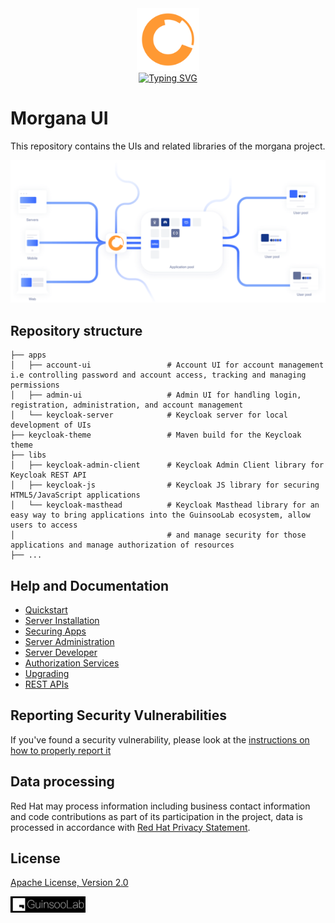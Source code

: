 <div align="center">
  <img src="https://raw.githubusercontent.com/MorganaToken/morgana-ui/main/apps/admin-ui/public/logo.svg" width="100" alt="logo" />
  <br/>
  <a href="https://git.io/typing-svg"><img src="https://readme-typing-svg.demolab.com?font=Fira+Code&size=14&pause=1000&color=FA9933&center=true&width=700&lines=An+Open+Source+IAM+solution+for+modern+Applications+and+Services" alt="Typing SVG" /></a>
</div>

# Morgana UI

This repository contains the UIs and related libraries of the morgana project.

![morgana-flow](https://raw.githubusercontent.com/MorganaToken/morgana-ui/main/apps/admin-ui/public/morgana-flow.png)

## Repository structure

    ├── apps
    │   ├── account-ui                 # Account UI for account management i.e controlling password and account access, tracking and managing permissions
    │   ├── admin-ui                   # Admin UI for handling login, registration, administration, and account management
    │   └── keycloak-server            # Keycloak server for local development of UIs
    ├── keycloak-theme                 # Maven build for the Keycloak theme
    ├── libs
    │   ├── keycloak-admin-client      # Keycloak Admin Client library for Keycloak REST API
    │   ├── keycloak-js                # Keycloak JS library for securing HTML5/JavaScript applications
    │   └── keycloak-masthead          # Keycloak Masthead library for an easy way to bring applications into the GuinsooLab ecosystem, allow users to access
    │                                  # and manage security for those applications and manage authorization of resources
    ├── ...

## Help and Documentation

* [Quickstart](https://ciusji.gitbook.io/morgana/guides/getting-started)
* [Server Installation](https://ciusji.gitbook.io/morgana/guides/server-installation-and-configuration)
* [Securing Apps](https://ciusji.gitbook.io/morgana/guides/securing-applications-and-services)
* [Server Administration](https://ciusji.gitbook.io/morgana/guides/server-administration)
* [Server Developer](https://ciusji.gitbook.io/morgana/guides/server-developer)
* [Authorization Services](https://ciusji.gitbook.io/morgana/guides/authorization-services)
* [Upgrading](https://ciusji.gitbook.io/morgana/guides/upgrading)
* [REST APIs](https://ciusji.gitbook.io/morgana/apis/rest-apis)

## Reporting Security Vulnerabilities

If you've found a security vulnerability, please look at the [instructions on how to properly report it](https://github.com/MorganaToken/morgana-core/security/policy)

## Data processing

Red Hat may process information including business contact information and code contributions as part of its participation in the project, data is processed in accordance with [Red Hat Privacy Statement](https://www.redhat.com/en/about/privacy-policy).

## License

[Apache License, Version 2.0](https://www.apache.org/licenses/LICENSE-2.0)

<img src="https://raw.githubusercontent.com/GuinsooLab/glab/main/src/images/guinsoolab-group.svg" width="120" alt="license" />

